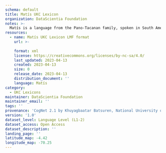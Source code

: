 ```yaml
---
schema: default
title: Matís UKC Lexicon
organization: DataScientia Foundation
notes: >-
  Matís is a language from the Pano-Tacanan family, spoken in South America. The UKC Lexicon of Matís is represented as a lexico-semantic network. It consists of words, word senses, synsets, as well as sense-level and synset-level relationships.
resources:
  - name: Matís UKC Lexicon LMF format
    url: >-
      
    format: xml
    license: https://creativecommons.org/licenses/by-nc-sa/4.0/
    last_updated: 2023-04-13
    created: 2023-04-13
    size: 0
    release_date: 2023-04-13
    distribution_document: ''
    language: Matís
category:
  - UKC Lexicons
maintainer: DataScientia Foundation
maintainer_email: ''
tags: ''
provenance: 'CogNet 2.1 by Khuyagbaatar Batsuren, National University of Mongolia (http://cognet.ukc.disi.unitn.it); Native Languages of the Americas 2021.11. by Laura Redish and Orrin Lewis (http://www.native-languages.org); Princeton WordNet 2.1 by Princeton University (https://wordnet.princeton.edu)'
version: '1.0'
dataset_level: Language Level (L1-2)
dataset_access: Open Access
dataset_description: ''
landing_page: ''
latitude_map: -4.42
longitude_map: -70.25
---
```

